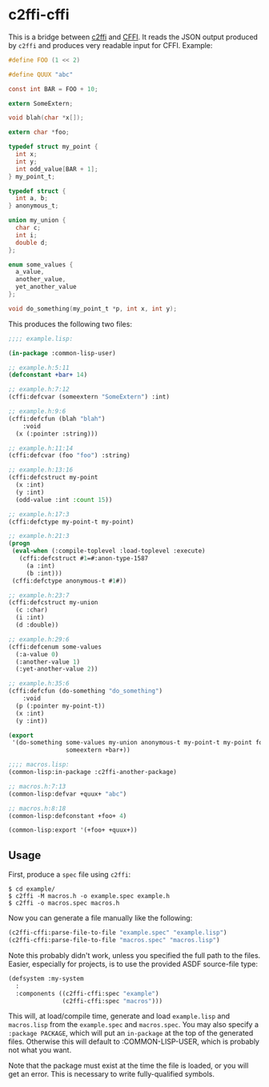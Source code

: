 # c2ffi-cffi

This is a bridge between [c2ffi](https://github.com/rpav/c2ffi) and
[CFFI](http://common-lisp.net/project/cffi/).  It reads the JSON
output produced by `c2ffi` and produces very readable input for CFFI.
Example:

```c
#define FOO (1 << 2)

#define QUUX "abc"

const int BAR = FOO + 10;

extern SomeExtern;

void blah(char *x[]);

extern char *foo;

typedef struct my_point {
  int x;
  int y;
  int odd_value[BAR + 1];
} my_point_t;

typedef struct {
  int a, b;
} anonymous_t;

union my_union {
  char c;
  int i;
  double d;
};

enum some_values {
  a_value,
  another_value,
  yet_another_value
};

void do_something(my_point_t *p, int x, int y);
```

This produces the following two files:

```lisp
;;;; example.lisp:

(in-package :common-lisp-user)

;; example.h:5:11
(defconstant +bar+ 14)

;; example.h:7:12
(cffi:defcvar (someextern "SomeExtern") :int)

;; example.h:9:6
(cffi:defcfun (blah "blah")
    :void
  (x (:pointer :string)))

;; example.h:11:14
(cffi:defcvar (foo "foo") :string)

;; example.h:13:16
(cffi:defcstruct my-point
  (x :int)
  (y :int)
  (odd-value :int :count 15))

;; example.h:17:3
(cffi:defctype my-point-t my-point)

;; example.h:21:3
(progn
 (eval-when (:compile-toplevel :load-toplevel :execute)
   (cffi:defcstruct #1=#:anon-type-1587
     (a :int)
     (b :int)))
 (cffi:defctype anonymous-t #1#))

;; example.h:23:7
(cffi:defcstruct my-union
  (c :char)
  (i :int)
  (d :double))

;; example.h:29:6
(cffi:defcenum some-values
  (:a-value 0)
  (:another-value 1)
  (:yet-another-value 2))

;; example.h:35:6
(cffi:defcfun (do-something "do_something")
    :void
  (p (:pointer my-point-t))
  (x :int)
  (y :int))

(export
 '(do-something some-values my-union anonymous-t my-point-t my-point foo blah
                someextern +bar+))

;;;; macros.lisp:
(common-lisp:in-package :c2ffi-another-package)

;; macros.h:7:13
(common-lisp:defvar +quux+ "abc")

;; macros.h:8:18
(common-lisp:defconstant +foo+ 4)

(common-lisp:export '(+foo+ +quux+))
```

## Usage

First, produce a `spec` file using `c2ffi`:

```console
$ cd example/
$ c2ffi -M macros.h -o example.spec example.h
$ c2ffi -o macros.spec macros.h
```

Now you can generate a file manually like the following:

```lisp
(c2ffi-cffi:parse-file-to-file "example.spec" "example.lisp")
(c2ffi-cffi:parse-file-to-file "macros.spec" "macros.lisp")
```

Note this probably didn't work, unless you specified the full path to
the files.  Easier, especially for projects, is to use the provided
ASDF source-file type:

```lisp
(defsystem :my-system
  :
  :components ((c2ffi-cffi:spec "example")
               (c2ffi-cffi:spec "macros")))
```

This will, at load/compile time, generate and load `example.lisp` and
`macros.lisp` from the `example.spec` and `macros.spec`.  You may also
specify a `:package PACKAGE`, which will put an `in-package` at the
top of the generated files.  Otherwise this will default to
:COMMON-LISP-USER, which is probably not what you want.

Note that the package must exist at the time the file is loaded, or
you will get an error.  This is necessary to write fully-qualified
symbols.
